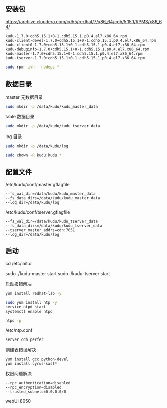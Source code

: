 ## 安装包
https://archive.cloudera.com/cdh5/redhat/7/x86_64/cdh/5.15.1/RPMS/x86_64/
```
kudu-1.7.0+cdh5.15.1+0-1.cdh5.15.1.p0.4.el7.x86_64.rpm
kudu-client-devel-1.7.0+cdh5.15.1+0-1.cdh5.15.1.p0.4.el7.x86_64.rpm
kudu-client0-1.7.0+cdh5.15.1+0-1.cdh5.15.1.p0.4.el7.x86_64.rpm
kudu-debuginfo-1.7.0+cdh5.15.1+0-1.cdh5.15.1.p0.4.el7.x86_64.rpm
kudu-master-1.7.0+cdh5.15.1+0-1.cdh5.15.1.p0.4.el7.x86_64.rpm
kudu-tserver-1.7.0+cdh5.15.1+0-1.cdh5.15.1.p0.4.el7.x86_64.rpm
```

```sh
sudo rpm -ivh --nodeps *
```


## 数据目录
master 元数据目录
```sh
sudo mkdir -p /data/kudu/kudu_master_data
```

table 数据目录
```sh
sudo mkdir -p /data/kudu/kudu_tserver_data
```

log 目录
```sh
sudo mkdir -p /data/kudu/log
```

```sh
sudo chown -R kudu:kudu *
```


## 配置文件
/etc/kudu/conf/master.gflagfile
```
--fs_wal_dir=/data/kudu/kudu_master_data
--fs_data_dirs=/data/kudu/kudu_master_data
--log_dir=/data/kudu/log
```

/etc/kudu/conf/tserver.gflagfile
```
--fs_wal_dir=/data/kudu/kudu_tserver_data
--fs_data_dirs=/data/kudu/kudu_tserver_data
--tserver_master_addrs=cdh:7051
--log_dir=/data/kudu/log
```


## 启动
cd /etc/init.d

sudo ./kudu-master start
sudo ./kudu-tserver start


启动报错解决
```sh
yum install redhat-lsb -y
```

```sh
sudo yum install ntp -y
service ntpd start
systemctl enable ntpd
```

```sh
ntpq -p
```

/etc/ntp.conf
```
server cdh perfer
```

创建表错误解决
```
yum install gcc python-devel
yum install cyrus-sasl*
```

权限问题解决
```
--rpc_authentication=disabled
--rpc_encryption=disabled
--trusted_subnets=0.0.0.0/0
```

webUI 8050